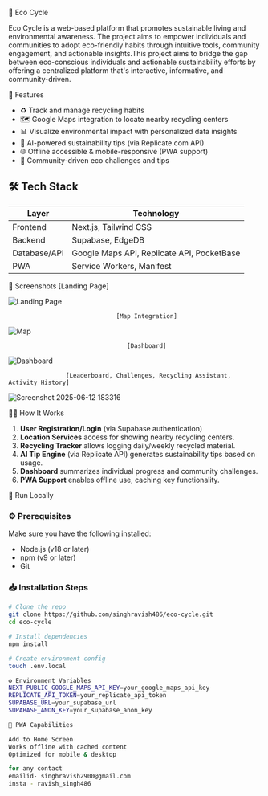 🌱 Eco Cycle

Eco Cycle is a web-based platform that promotes sustainable living and environmental awareness. The project aims to empower individuals and communities to adopt eco-friendly habits through intuitive tools, community engagement, and actionable insights.This project aims to bridge the gap between eco-conscious individuals and actionable sustainability efforts by offering a centralized platform that's interactive, informative, and community-driven.


🚀 Features

- ♻️ Track and manage recycling habits
- 🗺️ Google Maps integration to locate nearby recycling centers
- 📊 Visualize environmental impact with personalized data insights
- 🧠 AI-powered sustainability tips (via Replicate.com API)
- 🌐 Offline accessible & mobile-responsive (PWA support)
- 👥 Community-driven eco challenges and tips

## 🛠️ Tech Stack

| Layer       | Technology                  |
|-------------|-----------------------------|
| Frontend    | Next.js, Tailwind CSS       |
| Backend     | Supabase, EdgeDB            |
| Database/API| Google Maps API, Replicate API, PocketBase |
| PWA         | Service Workers, Manifest   |

📸 Screenshots
                                  [Landing Page]
                                  
![Landing Page](https://github.com/user-attachments/assets/f8517ec6-3b17-4176-92e7-2049504ff8bb)

                                  [Map Integration]
                                  
![Map](https://github.com/user-attachments/assets/80753aaa-ae2b-4b50-8332-5f6024952a85)

                                     [Dashboard]
![Dashboard](https://github.com/user-attachments/assets/d89f7682-0d1c-4604-bd35-a825d1c6fbd2)

                    [Leaderboard, Challenges, Recycling Assistant, Activity History]
                    
![Screenshot 2025-06-12 183316](https://github.com/user-attachments/assets/7376b7f3-e00f-4294-ac7e-a2c6eb7ecb43)


🧑‍💻 How It Works

1. **User Registration/Login** (via Supabase authentication)
2. **Location Services** access for showing nearby recycling centers.
3. **Recycling Tracker** allows logging daily/weekly recycled material.
4. **AI Tip Engine** (via Replicate API) generates sustainability tips based on usage.
5. **Dashboard** summarizes individual progress and community challenges.
6. **PWA Support** enables offline use, caching key functionality.

🧪 Run Locally

### ⚙️ Prerequisites

Make sure you have the following installed:

- Node.js (v18 or later)
- npm (v9 or later)
- Git

### 📥 Installation Steps

```bash
# Clone the repo
git clone https://github.com/singhravish486/eco-cycle.git
cd eco-cycle

# Install dependencies
npm install

# Create environment config
touch .env.local

⚙️ Environment Variables
NEXT_PUBLIC_GOOGLE_MAPS_API_KEY=your_google_maps_api_key
REPLICATE_API_TOKEN=your_replicate_api_token
SUPABASE_URL=your_supabase_url
SUPABASE_ANON_KEY=your_supabase_anon_key

📲 PWA Capabilities

Add to Home Screen
Works offline with cached content
Optimized for mobile & desktop

for any contact
emailid- singhravish2900@gmail.com
insta - ravish_singh486


